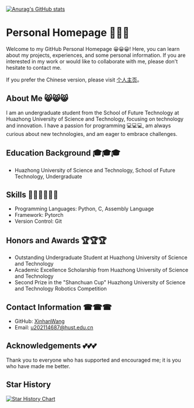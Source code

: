 [![Anurag's GitHub stats](https://github-readme-stats.vercel.app/api?username=XinhanWang)](https://github.com/anuraghazra/github-readme-stats)
# Personal Homepage 🏡🏡🏡

Welcome to my GitHub Personal Homepage 😀😀😀! Here, you can learn about my projects, experiences, and some personal information. If you are interested in my work or would like to collaborate with me, please don't hesitate to contact me.

If you prefer the Chinese version, please visit [个人主页](README.zh.md)。
## About Me 😸😸😸

I am an undergraduate student from the School of Future Technology at Huazhong University of Science and Technology, focusing on technology and innovation. I have a passion for programming 💻💻💻, am always curious about new technologies, and am eager to embrace challenges.

## Education Background 🎓🎓🎓

- Huazhong University of Science and Technology, School of Future Technology, Undergraduate

## Skills 👨‍💻👨‍💻👨‍💻

- Programming Languages: Python, C, Assembly Language
- Framework: Pytorch
- Version Control: Git

## Honors and Awards 🏆🏆🏆

- Outstanding Undergraduate Student at Huazhong University of Science and Technology
- Academic Excellence Scholarship from Huazhong University of Science and Technology
- Second Prize in the "Shanchuan Cup" Huazhong University of Science and Technology Robotics Competition

## Contact Information ☎☎☎

- GitHub: [XinhanWang](https://github.com/XinhanWang)
- Email: [u202114687@hust.edu.cn](mailto:u202114687@hust.edu.cn)

## Acknowledgements 💕💕💕

Thank you to everyone who has supported and encouraged me; it is you who have made me better.
## Star History

<a href="https://star-history.com/#XinhanWang/XinhanWang&Date">
 <picture>
   <source media="(prefers-color-scheme: dark)" srcset="https://api.star-history.com/svg?repos=XinhanWang/XinhanWang&type=Date&theme=dark" />
   <source media="(prefers-color-scheme: light)" srcset="https://api.star-history.com/svg?repos=XinhanWang/XinhanWang&type=Date" />
   <img alt="Star History Chart" src="https://api.star-history.com/svg?repos=XinhanWang/XinhanWang&type=Date" />
 </picture>
</a>
<!--
**HB16888/HB16888** is a ✨ _special_ ✨ repository because its `README.md` (this file) appears on your GitHub profile.

Here are some ideas to get you started:

- 🔭 I’m currently working on ...
- 🌱 I’m currently learning ...
- 👯 I’m looking to collaborate on ...
- 🤔 I’m looking for help with ...
- 💬 Ask me about ...
- 📫 How to reach me: ...
- 😄 Pronouns: ...
- ⚡ Fun fact: ...
-->
